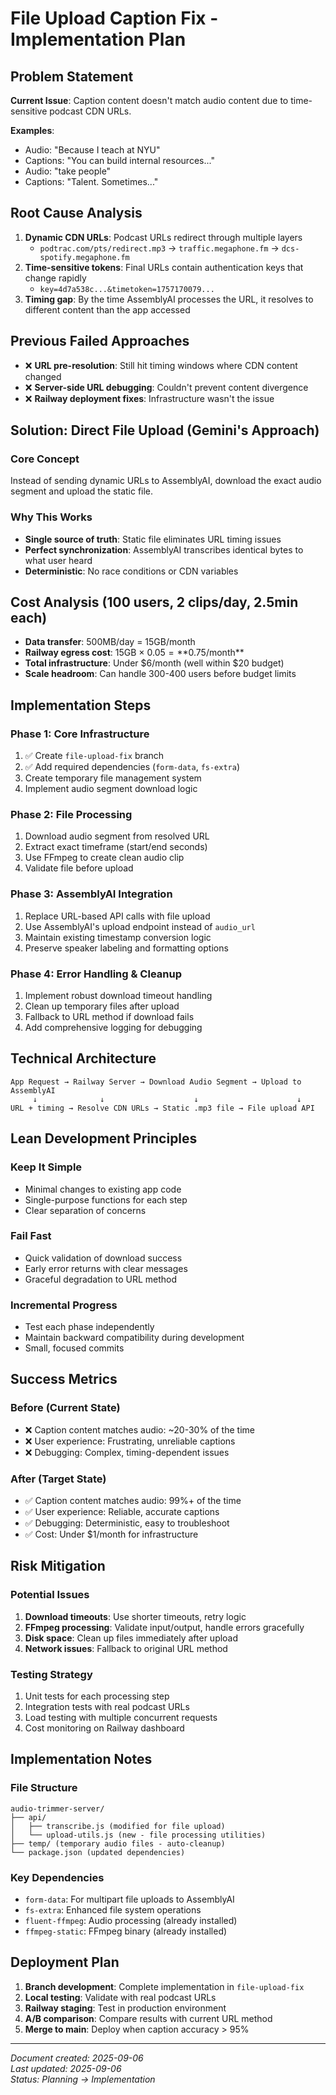 # File Upload Caption Fix - Implementation Plan

## Problem Statement

**Current Issue**: Caption content doesn't match audio content due to time-sensitive podcast CDN URLs.

**Examples**:
- Audio: "Because I teach at NYU" 
- Captions: "You can build internal resources..."
- Audio: "take people"
- Captions: "Talent. Sometimes..."

## Root Cause Analysis

1. **Dynamic CDN URLs**: Podcast URLs redirect through multiple layers
   - `podtrac.com/pts/redirect.mp3` → `traffic.megaphone.fm` → `dcs-spotify.megaphone.fm`
2. **Time-sensitive tokens**: Final URLs contain authentication keys that change rapidly
   - `key=4d7a538c...&timetoken=1757170079...`
3. **Timing gap**: By the time AssemblyAI processes the URL, it resolves to different content than the app accessed

## Previous Failed Approaches

- ❌ **URL pre-resolution**: Still hit timing windows where CDN content changed
- ❌ **Server-side URL debugging**: Couldn't prevent content divergence
- ❌ **Railway deployment fixes**: Infrastructure wasn't the issue

## Solution: Direct File Upload (Gemini's Approach)

### Core Concept
Instead of sending dynamic URLs to AssemblyAI, download the exact audio segment and upload the static file.

### Why This Works
- **Single source of truth**: Static file eliminates URL timing issues
- **Perfect synchronization**: AssemblyAI transcribes identical bytes to what user heard
- **Deterministic**: No race conditions or CDN variables

## Cost Analysis (100 users, 2 clips/day, 2.5min each)

- **Data transfer**: 500MB/day = 15GB/month
- **Railway egress cost**: 15GB × $0.05 = **$0.75/month**
- **Total infrastructure**: Under $6/month (well within $20 budget)
- **Scale headroom**: Can handle 300-400 users before budget limits

## Implementation Steps

### Phase 1: Core Infrastructure
1. ✅ Create `file-upload-fix` branch
2. ✅ Add required dependencies (`form-data`, `fs-extra`)
3. Create temporary file management system
4. Implement audio segment download logic

### Phase 2: File Processing
1. Download audio segment from resolved URL
2. Extract exact timeframe (start/end seconds)
3. Use FFmpeg to create clean audio clip
4. Validate file before upload

### Phase 3: AssemblyAI Integration
1. Replace URL-based API calls with file upload
2. Use AssemblyAI's upload endpoint instead of `audio_url`
3. Maintain existing timestamp conversion logic
4. Preserve speaker labeling and formatting options

### Phase 4: Error Handling & Cleanup
1. Implement robust download timeout handling
2. Clean up temporary files after upload
3. Fallback to URL method if download fails
4. Add comprehensive logging for debugging

## Technical Architecture

```
App Request → Railway Server → Download Audio Segment → Upload to AssemblyAI
     ↓              ↓                    ↓                      ↓
URL + timing → Resolve CDN URLs → Static .mp3 file → File upload API
```

## Lean Development Principles

### Keep It Simple
- Minimal changes to existing app code
- Single-purpose functions for each step
- Clear separation of concerns

### Fail Fast
- Quick validation of download success
- Early error returns with clear messages
- Graceful degradation to URL method

### Incremental Progress
- Test each phase independently
- Maintain backward compatibility during development
- Small, focused commits

## Success Metrics

### Before (Current State)
- ❌ Caption content matches audio: ~20-30% of the time
- ❌ User experience: Frustrating, unreliable captions
- ❌ Debugging: Complex, timing-dependent issues

### After (Target State)
- ✅ Caption content matches audio: 99%+ of the time
- ✅ User experience: Reliable, accurate captions
- ✅ Debugging: Deterministic, easy to troubleshoot
- ✅ Cost: Under $1/month for infrastructure

## Risk Mitigation

### Potential Issues
1. **Download timeouts**: Use shorter timeouts, retry logic
2. **FFmpeg processing**: Validate input/output, handle errors gracefully
3. **Disk space**: Clean up files immediately after upload
4. **Network issues**: Fallback to original URL method

### Testing Strategy
1. Unit tests for each processing step
2. Integration tests with real podcast URLs
3. Load testing with multiple concurrent requests
4. Cost monitoring on Railway dashboard

## Implementation Notes

### File Structure
```
audio-trimmer-server/
├── api/
│   ├── transcribe.js (modified for file upload)
│   └── upload-utils.js (new - file processing utilities)
├── temp/ (temporary audio files - auto-cleanup)
└── package.json (updated dependencies)
```

### Key Dependencies
- `form-data`: For multipart file uploads to AssemblyAI
- `fs-extra`: Enhanced file system operations
- `fluent-ffmpeg`: Audio processing (already installed)
- `ffmpeg-static`: FFmpeg binary (already installed)

## Deployment Plan

1. **Branch development**: Complete implementation in `file-upload-fix`
2. **Local testing**: Validate with real podcast URLs
3. **Railway staging**: Test in production environment
4. **A/B comparison**: Compare results with current URL method
5. **Merge to main**: Deploy when caption accuracy > 95%

---

*Document created: 2025-09-06*  
*Last updated: 2025-09-06*  
*Status: Planning → Implementation*